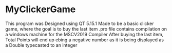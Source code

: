 # MyClickerGame
This program was Designed using QT 5.15.1
Made to be a basic clicker game, where the goal is to buy the last item
.pro file contains compilation on a windows machine for the MSCV2019 Compiler
After buying the last item, Total Points will end up ebing a negative number 
as it is being displayed as a Double typecasted to an integer
